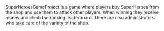 SuperHeroesGameProject is a game where players buy SuperHeroes from the shop and use them to attack other players.
When winning they receive money and climb the ranking leaderboard. There are also administrators who take care of the variety of the shop.
